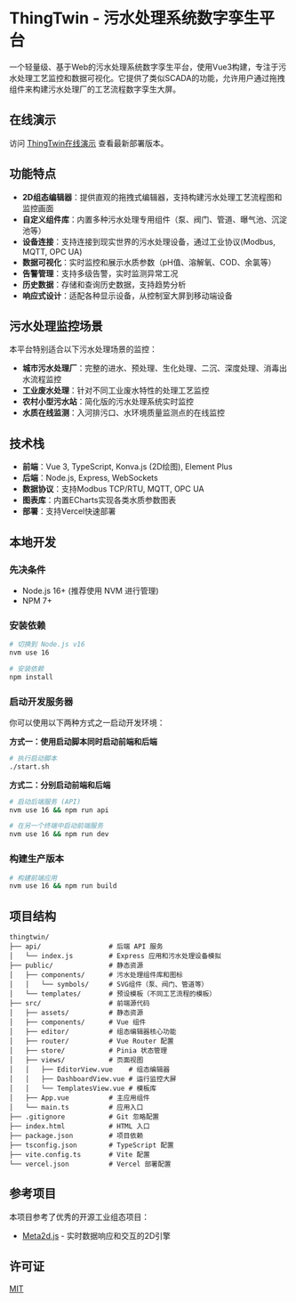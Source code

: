# ThingTwin - 污水处理系统数字孪生平台

一个轻量级、基于Web的污水处理系统数字孪生平台，使用Vue3构建，专注于污水处理工艺监控和数据可视化。它提供了类似SCADA的功能，允许用户通过拖拽组件来构建污水处理厂的工艺流程数字孪生大屏。

## 在线演示

访问 [ThingTwin在线演示](https://thingtwin.vercel.app) 查看最新部署版本。

## 功能特点

- **2D组态编辑器**：提供直观的拖拽式编辑器，支持构建污水处理工艺流程图和监控画面
- **自定义组件库**：内置多种污水处理专用组件（泵、阀门、管道、曝气池、沉淀池等）
- **设备连接**：支持连接到现实世界的污水处理设备，通过工业协议(Modbus, MQTT, OPC UA)
- **数据可视化**：实时监控和展示水质参数（pH值、溶解氧、COD、余氯等）
- **告警管理**：支持多级告警，实时监测异常工况
- **历史数据**：存储和查询历史数据，支持趋势分析
- **响应式设计**：适配各种显示设备，从控制室大屏到移动端设备

## 污水处理监控场景

本平台特别适合以下污水处理场景的监控：

- **城市污水处理厂**：完整的进水、预处理、生化处理、二沉、深度处理、消毒出水流程监控
- **工业废水处理**：针对不同工业废水特性的处理工艺监控
- **农村小型污水站**：简化版的污水处理系统实时监控
- **水质在线监测**：入河排污口、水环境质量监测点的在线监控

## 技术栈

- **前端**：Vue 3, TypeScript, Konva.js (2D绘图), Element Plus
- **后端**：Node.js, Express, WebSockets
- **数据协议**：支持Modbus TCP/RTU, MQTT, OPC UA
- **图表库**：内置ECharts实现各类水质参数图表
- **部署**：支持Vercel快速部署

## 本地开发

### 先决条件

- Node.js 16+ (推荐使用 NVM 进行管理)
- NPM 7+

### 安装依赖

```bash
# 切换到 Node.js v16
nvm use 16

# 安装依赖
npm install
```

### 启动开发服务器

你可以使用以下两种方式之一启动开发环境：

**方式一：使用启动脚本同时启动前端和后端**

```bash
# 执行启动脚本
./start.sh
```

**方式二：分别启动前端和后端**

```bash
# 启动后端服务 (API)
nvm use 16 && npm run api

# 在另一个终端中启动前端服务
nvm use 16 && npm run dev
```

### 构建生产版本

```bash
# 构建前端应用
nvm use 16 && npm run build
```

## 项目结构

```
thingtwin/
├── api/                 # 后端 API 服务
│   └── index.js         # Express 应用和污水处理设备模拟
├── public/              # 静态资源
│   ├── components/      # 污水处理组件库和图标
│   │   └── symbols/     # SVG组件（泵、阀门、管道等）
│   └── templates/       # 预设模板（不同工艺流程的模板）
├── src/                 # 前端源代码
│   ├── assets/          # 静态资源
│   ├── components/      # Vue 组件
│   ├── editor/          # 组态编辑器核心功能
│   ├── router/          # Vue Router 配置
│   ├── store/           # Pinia 状态管理
│   ├── views/           # 页面视图
│   │   ├── EditorView.vue    # 组态编辑器
│   │   ├── DashboardView.vue # 运行监控大屏
│   │   └── TemplatesView.vue # 模板库
│   ├── App.vue          # 主应用组件
│   └── main.ts          # 应用入口
├── .gitignore           # Git 忽略配置
├── index.html           # HTML 入口
├── package.json         # 项目依赖
├── tsconfig.json        # TypeScript 配置
├── vite.config.ts       # Vite 配置
└── vercel.json          # Vercel 部署配置
```

## 参考项目

本项目参考了优秀的开源工业组态项目：
- [Meta2d.js](https://github.com/le5le-com/meta2d.js) - 实时数据响应和交互的2D引擎

## 许可证

[MIT](LICENSE) 